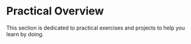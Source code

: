 # Practical Overview

This section is dedicated to practical exercises and projects to help you learn by doing.
